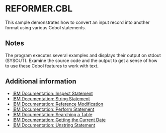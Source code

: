 # REFORMER.CBL 

This sample demonstrates how to convert an input record into another format using various Cobol statements.

## Notes 

The program executes several examples and displays their output on stdout (SYSOUT). Examine the source code and the output to get a sense of how to use these Cobol features to work with text. 

## Additional information 

- [IBM Documentation: Inspect Statement](https://www.ibm.com/support/knowledgecenter/en/SS6SG3_4.2.0/com.ibm.entcobol.doc_4.2/PGandLR/ref/rlpsinsp.htm)
- [IBM Documentation: String Statement](https://www.ibm.com/support/knowledgecenter/en/SS6SG3_4.2.0/com.ibm.entcobol.doc_4.2/PGandLR/ref/rlpsstri.htm)
- [IBM Documentation: Reference Modification](https://www.ibm.com/support/knowledgecenter/en/SS6SG3_4.2.0/com.ibm.entcobol.doc_4.2/PGandLR/ref/rlrefmod.htm)
- [IBM Documentation: Perform Statement](https://www.ibm.com/support/knowledgecenter/en/SSQ2R2_14.1.0/com.ibm.debugtool.doc/rmdita/rcmdper.html)
- [IBM Documentation: Searching a Table](https://www.ibm.com/support/knowledgecenter/en/SS6SG3_4.2.0/com.ibm.entcobol.doc_4.2/PGandLR/tasks/tptbl35.htm)
- [IBM Documentation: Getting the Current Date](https://www.ibm.com/support/pages/example-how-get-current-datetime-cobol-ile-program)
- [IBM Documentation: Unstring Statement](https://www.ibm.com/support/knowledgecenter/SS6SG3_4.2.0/com.ibm.entcobol.doc_4.2/PGandLR/ref/rpstr06e.htm)
